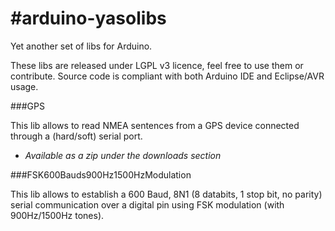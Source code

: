 #arduino-yasolibs
================

Yet another set of libs for Arduino.

These libs are released under LGPL v3 licence, feel free to use them or contribute.
Source code is compliant with both Arduino IDE and Eclipse/AVR usage.

###GPS 
 
 This lib allows to read NMEA sentences from a GPS device connected through a (hard/soft) serial port.
 * *Available as a zip under the downloads section*


###FSK600Bauds900Hz1500HzModulation
 
 This lib allows to establish a 600 Baud, 8N1 (8 databits, 1 stop bit, no parity) serial communication over a digital pin using FSK modulation (with 900Hz/1500Hz tones).
